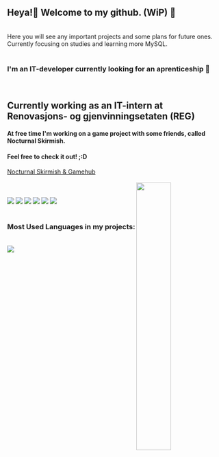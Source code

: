 ## Heya!👋 Welcome to my github. (WiP) 👀
<br>
Here you will see any important projects and some plans for future ones. Currently focusing on studies and learning more MySQL.
<br>
<br>
<h3>I'm an IT-developer currently looking for an aprenticeship 🤞</h3>
<br>
<h2>Currently working as an IT-intern at Renovasjons- og gjenvinningsetaten (REG)</h2>
<h4>At free time I'm working on a game project with some friends, called Nocturnal Skirmish.</h4>

<h4>Feel free to check it out! ;:D</h4>
<a href="https://github.com/DenysDyshlovskyi/Nocturnal-Skirmish-GameHub-Project">Nocturnal Skirmish & Gamehub</a>
<br>
<br>
<img align="right" width="40%" height="40%" src="https://files.catbox.moe/6chqo5.gif">
<br>
<br>
<a href="https://developer.mozilla.org/en-US/docs/Web/JavaScript"><img src="https://skillicons.dev/icons?i=js" /></a>
<a href="https://html.spec.whatwg.org/multipage/"><img src="https://skillicons.dev/icons?i=html" /></a>
<a href="https://html.spec.whatwg.org/multipage/"><img src="https://skillicons.dev/icons?i=mysql" /></a>
<a href="https://html.spec.whatwg.org/multipage/"><img src="https://skillicons.dev/icons?i=css" /></a>
<a href="https://html.spec.whatwg.org/multipage/"><img src="https://skillicons.dev/icons?i=python" /></a>
<a href="https://html.spec.whatwg.org/multipage/"><img src="https://skillicons.dev/icons?i=cpp" /></a>
<br>
<br>
<h3>Most Used Languages in my projects:</h3> 
<br>
<picture>
  <source
    srcset="https://github-readme-stats.vercel.app/api?username=DenysDyshlovskyi&show_icons=true"
    media="(prefers-color-scheme: light), (prefers-color-scheme: no-preference)"
  />
  <img src="https://github-readme-stats.vercel.app/api?username=DenysDyshlovskyi&show_icons=true" />
</picture>
